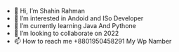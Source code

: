 - 👋 Hi, I’m Shahin Rahman
- 👀 I’m interested in Andoid and ISo Developer
- 🌱 I’m currently learning Java And Pythone
- 💞️ I’m looking to collaborate on 2022
- 📫 How to reach me +8801950458291 My Wp Namber 

<!---
shahin015/shahin015 is a ✨ special ✨ repository because its `README.md` (this file) appears on your GitHub profile.
You can click the Preview link to take a look at your changes.
--->
